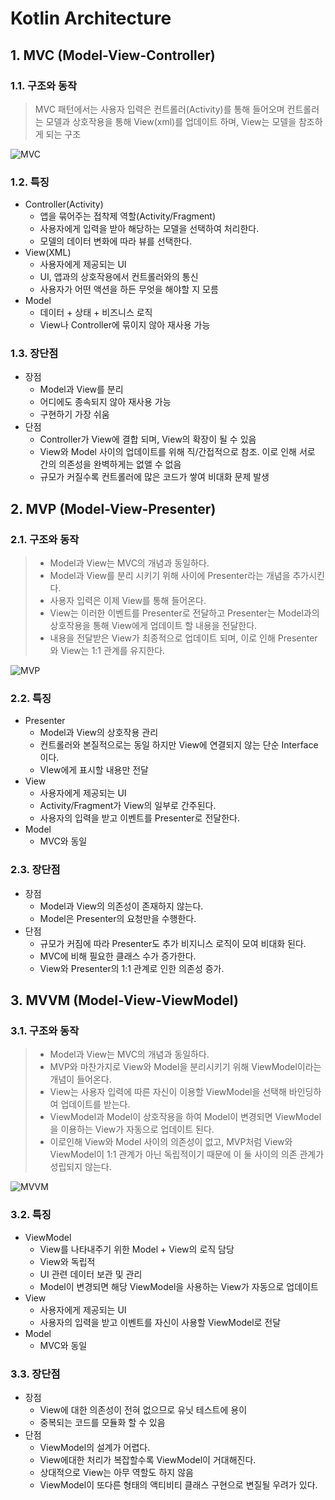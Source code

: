# Kotlin Architecture


## 1. MVC (Model-View-Controller)

### 1.1. 구조와 동작
> MVC 패턴에서는 사용자 입력은 컨트롤러(Activity)를 통해 들어오며 컨트롤러는 모델과 상호작용을 통해 View(xml)를 업데이트 하며, View는 모델을 참조하게 되는 구조

![MVC](https://user-images.githubusercontent.com/49433240/152747154-2e0212c2-80eb-43d5-915d-63b1d2c81067.png)

### 1.2. 특징
- Controller(Activity)
    - 앱을 묶어주는 접착제 역할(Activity/Fragment)
    - 사용자에게 입력을 받아 해당하는 모델을 선택하여 처리한다.
    - 모델의 데이터 변화에 따라 뷰를 선택한다.
- View(XML)
    - 사용자에게 제공되는 UI
    - UI, 앱과의 상호작용에서 컨트롤러와의 통신
    - 사용자가 어떤 액션을 하든 무엇을 해야할 지 모름
- Model
    - 데이터 + 상태 + 비즈니스 로직
    - View나 Controller에 묶이지 않아 재사용 가능

### 1.3. 장단점
- 장점
    - Model과 View를 분리
    - 어디에도 종속되지 않아 재사용 가능
    - 구현하기 가장 쉬움
- 단점
    - Controller가 View에 결합 되며, View의 확장이 될 수 있음
    - View와 Model 사이의 업데이트를 위해 직/간접적으로 참조. 이로 인해 서로 간의 의존성을 완벽하게는 없앨 수 없음
    - 규모가 커질수록 컨트롤러에 많은 코드가 쌓여 비대화 문제 발생

## 2. MVP (Model-View-Presenter)

### 2.1. 구조와 동작
> - Model과 View는 MVC의 개념과 동일하다.
> - Model과 View를 분리 시키기 위해 사이에 Presenter라는 개념을 추가시킨다.
> - 사용자 입력은 이제 View를 통해 들어온다.
> - View는 이러한 이벤트를 Presenter로 전달하고 Presenter는 Model과의 상호작용을 통해 View에게 업데이트 할 내용을 전달한다.
> - 내용을 전달받은 View가 최종적으로 업데이트 되며, 이로 인해 Presenter와 View는 1:1 관계를 유지한다.

![MVP](https://user-images.githubusercontent.com/49433240/152747233-243d9079-4848-4bd6-8859-a152cb8a7d55.png)

### 2.2. 특징
- Presenter
    - Model과 View의 상호작용 관리
    - 컨트롤러와 본질적으로는 동일 하지만 View에 연결되지 않는 단순 Interface이다.
    - VIew에게 표시할 내용만 전달
- View
    - 사용자에게 제공되는 UI
    - Activity/Fragment가 View의 일부로 간주된다.
    - 사용자의 입력을 받고 이벤트를 Presenter로 전달한다.
- Model
    - MVC와 동일

### 2.3. 장단점
- 장점
    - Model과 View의 의존성이 존재하지 않는다.
    - Model은 Presenter의 요청만을 수행한다.
- 단점
    - 규모가 커짐에 따라 Presenter도 추가 비지니스 로직이 모여 비대화 된다.
    - MVC에 비해 필요한 클래스 수가 증가한다.
    - View와 Presenter의 1:1 관계로 인한 의존성 증가.

## 3. MVVM (Model-View-ViewModel)

### 3.1. 구조와 동작
> - Model과 View는 MVC의 개념과 동일하다.
> - MVP와 마찬가지로 View와 Model을 분리시키기 위해 ViewModel이라는 개념이 들어온다.
> - View는 사용자 입력에 따른 자신이 이용할 ViewModel을 선택해 바인딩하여 업데이트를 받는다.
> - ViewModel과 Model이 상호작용을 하여 Model이 변경되면 ViewModel을 이용하는 View가 자동으로 업데이트 된다.
> - 이로인해 View와 Model 사이의 의존성이 없고, MVP처럼 View와 ViewModel이 1:1 관계가 아닌 독립적이기 때문에 이 둘 사이의 의존 관계가 성립되지 않는다.

![MVVM](https://user-images.githubusercontent.com/49433240/152747230-601bb84a-854c-48c3-8c63-23b07e8c07fe.png)

### 3.2. 특징
- ViewModel
    - View를 나타내주기 위한 Model + View의 로직 담당
    - View와 독립적
    - UI 관련 데이터 보관 및 관리
    - Model이 변경되면 해당 ViewModel을 사용하는 View가 자동으로 업데이트
- View
    - 사용자에게 제공되는 UI
    - 사용자의 입력을 받고 이벤트를 자신이 사용할 ViewModel로 전달
- Model
    - MVC와 동일

### 3.3. 장단점
- 장점
    - View에 대한 의존성이 전혀 없으므로 유닛 테스트에 용이
    - 중복되는 코드를 모듈화 할 수 있음
- 단점
    - ViewModel의 설계가 어렵다.
    - View에대한 처리가 복잡할수록 ViewModel이 거대해진다.
    - 상대적으로 View는 아무 역할도 하지 않음
    - ViewModel이 또다른 형태의 액티비티 클래스 구현으로 변질될 우려가 있다.
